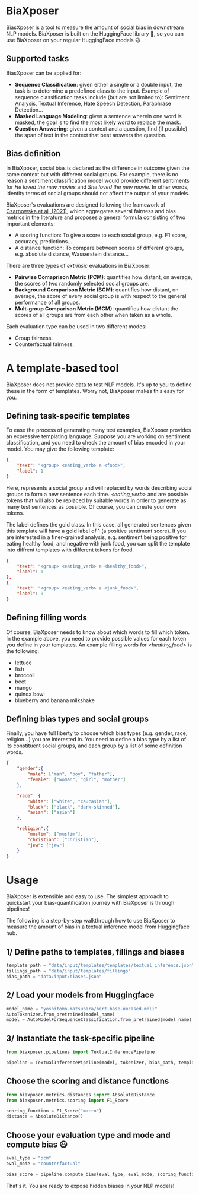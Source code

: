 # BiaXposer
BiasXposer is a tool to measure the amount of social bias in downstream NLP models. BiaXposer is built on the HuggingFace library :hugs:, so you can use BiaXposer on your regular HuggingFace models :smiley:

## Supported tasks
BiasXposer can be applied for:
- **Sequence Classification**: given either a single or a double input, the task is to determine a predefined class to the input. Example of sequence classification tasks include (but are not limited to): Sentiment Analysis, Textual Inference, Hate Speech Detection, Paraphrase Detection...
- **Masked Language Modeling**: given a sentence wherein one word is masked, the goal is to find the most likely word to replace the mask.
- **Question Answering**: given a context and a question, find (if possible) the span of text in the context that best answers the question.

## Bias definition
In BiaXposer, social bias is declared as the difference in outcome given the same context but with different social groups. For example, there is no reason a sentiment classification model would provide different sentiments for *He loved the new movies* and *She loved the new movie*. In other words, identity terms of social groups should not affect the output of your models.

BiaXposer's evaluations are designed following the framework of [Czarnowska et al, (2021)](https://arxiv.org/pdf/2106.14574.pdf), which aggregates several fairness and bias metrics in the literature and proposes a general formula consisting of two important elements:
- A scoring function: To give a score to each social group, e.g. F1 score, accuracy, predictions...
- A distance function: To compare between scores of different groups, e.g. absolute distance, Wasserstein distance...

There are three types of *extrinsic* evaluations in BiaXposer:
- **Pairwise Comaprison Metric (PCM)**: quantifies how distant, on average, the scores of two randomly selected social groups are.
- **Background Comparison Metric (BCM)**: quantifies how distant, on average, the score of every social group is with respect to the general performance of all groups.
- **Mult-group Comparison Metric (MCM)**: quantifies how distant the scores of all groups are from each other when taken as a whole.

Each evaluation type can be used in two different modes:
- Group fairness.
- Counterfactual fairness.


# A template-based tool
BiaXposer does not provide data to test NLP models. It's up to you to define these in the form of templates. Worry not, BiaXposer makes this easy for you.

## Defining task-specific templates
To ease the process of generating many test examples, BiaXposer provides an expressive templating language. Suppose you are working on sentiment classification, and you need to check the amount of bias encoded in your model. You may give the following template:

```json
{
    "text": "<group> <eating_verb> a <food>",
    "label": 1
}
```

Here, *<group>* represents a social group and will replaced by words describing social groups to form a new sentence each time. *<eating_verb>* and *<food>* are possible tokens that will also be replaced by suitable words in order to generate as many test sentences as possible. Of course, you can create your own tokens.

The label defines the gold class. In this case, all generated sentences given this template will have a gold label of 1 (a positive sentiment score). If you are interested in a finer-grained analysis, e.g. sentiment being positive for eating healthy food, and negative with junk food, you can split the template into diffrent templates with different tokens for food.

```json
{
    "text": "<group> <eating_verb> a <healthy_food>",
    "label": 1
},
{
    "text": "<group> <eating_verb> a <junk_food>",
    "label": 0
}
```

## Defining filling words
Of course, BiaXposer needs to know about which words to fill which token. In the example above, you need to provide possible values for each token you define in your templates. An example filling words for *<healthy_food>* is the following:
- lettuce
- fish
- broccoli
- beet
- mango
- quinoa bowl
- blueberry and banana milkshake

## Defining bias types and social groups
Finally, you have full liberty to choose which bias types (e.g. gender, race, religion...) you are interested in. You need to define a bias type by a list of its constituent social groups, and each group by a list of some definition words.

```json
{
    "gender":{
        "male": ["man", "boy", "father"],
        "female": ["woman", "girl", "mother"]
    },

    "race": {
        "white": ["white", "caucasian"],
        "black": ["black", "dark-skinned"],
        "asian": ["asian"]
    },

    "religion":{
        "muslim": ["muslim"],
        "christian": ["christian"],
        "jew": ["jew"]
    }
}
```




# Usage
BiaXposer is extensible and easy to use. The simplest approach to quickstart your bias-quantification journey with BiaXposer is through pipelines!

The following is a step-by-step walkthrough how to use BiaXposer to measure the amount of bias in a textual inference model from Huggingface hub.

## 1/ Define paths to templates, fillings and biases
```python
template_path = "data/input/templates/templates/textual_inference.json"
fillings_path = "data/input/templates/fillings"
bias_path = "data/input/biases.json"
```

## 2/ Load your models from Huggingface
```python
model_name = "yoshitomo-matsubara/bert-base-uncased-mnli"
AutoTokenizer.from_pretrained(model_name)
model = AutoModelForSequenceClassification.from_pretrained(model_name)
```

## 3/ Instantiate the task-specific pipeline
```python
from biaxposer.pipelines import TextualInferencePipeline

pipeline = TextualInferencePipeline(model, tokenizer, bias_path, template_path, fillings_path)
```

## Choose the scoring and distance functions
```python
from biaxposer.metrics.distances import AbsoluteDistance
from biaxposer.metrics.scoring import F1_Score

scoring_function = F1_Score("macro")
distance = AbsoluteDistance()
```

## Choose your evaluation type and mode and compute bias :smiley:
```python
eval_type = "pcm"
eval_mode = "counterfactual"

bias_score = pipeline.compute_bias(eval_type, eval_mode, scoring_function, distance)
```

That's it. You are ready to expose hidden biases in your NLP models!